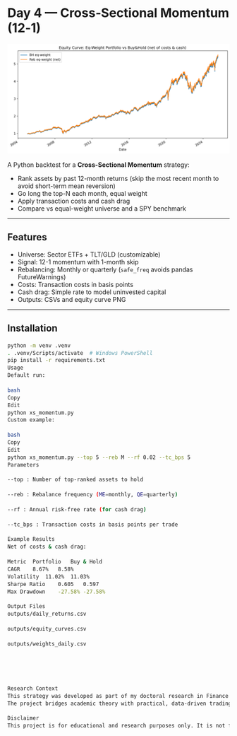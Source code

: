 # Day 4 — Cross‑Sectional Momentum (12‑1)
![Equity Curve](charts/portfolio_eqcurve.png)

A Python backtest for a **Cross-Sectional Momentum** strategy:
- Rank assets by past 12-month returns (skip the most recent month to avoid short-term mean reversion)
- Go long the top-N each month, equal weight
- Apply transaction costs and cash drag
- Compare vs equal-weight universe and a SPY benchmark

---

## Features
- Universe: Sector ETFs + TLT/GLD (customizable)
- Signal: 12-1 momentum with 1-month skip
- Rebalancing: Monthly or quarterly (`safe_freq` avoids pandas FutureWarnings)
- Costs: Transaction costs in basis points
- Cash drag: Simple rate to model uninvested capital
- Outputs: CSVs and equity curve PNG

---

## Installation
```bash
python -m venv .venv
. .venv/Scripts/activate  # Windows PowerShell
pip install -r requirements.txt
Usage
Default run:

bash
Copy
Edit
python xs_momentum.py
Custom example:

bash
Copy
Edit
python xs_momentum.py --top 5 --reb M --rf 0.02 --tc_bps 5
Parameters

--top : Number of top-ranked assets to hold

--reb : Rebalance frequency (ME=monthly, QE=quarterly)

--rf : Annual risk-free rate (for cash drag)

--tc_bps : Transaction costs in basis points per trade

Example Results
Net of costs & cash drag:

Metric	Portfolio	Buy & Hold
CAGR	8.67%	8.58%
Volatility	11.02%	11.03%
Sharpe Ratio	0.605	0.597
Max Drawdown	-27.58%	-27.58%

Output Files
outputs/daily_returns.csv

outputs/equity_curves.csv

outputs/weights_daily.csv





Research Context
This strategy was developed as part of my doctoral research in Finance exploring how quantitative methods can transform portfolio management decisions and improve long-term performance consistency.
The project bridges academic theory with practical, data-driven trading system design.

Disclaimer
This project is for educational and research purposes only. It is not financial advice. Historical performance does not guarantee future results.
